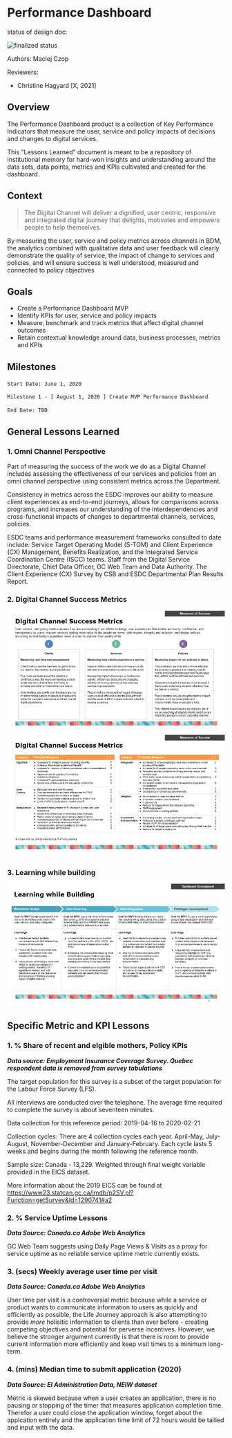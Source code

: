 # Performance Dashboard

status of design doc:

<!-- ![draft status](https://img.shields.io/badge/Status-Draft-red) -->
<!-- ![review status](https://img.shields.io/badge/Status-Being%20Reviewed-yellow) -->
![finalized status](https://img.shields.io/badge/Status-Finalized-green)
<!-- ![archived](https://img.shields.io/badge/Status-Archived-lightgrey) -->

Authors: Maciej Czop

Reviewers: 

- Christine Hagyard [X, 2021]

## Overview  

The Performance Dashboard product is a collection of Key Performance Indicators that measure the user, service and policy impacts of decisions and changes to digital services.

This "Lessons Learned" document is meant to be a repository of institutional memory for hard-won insights and understanding around the data sets, data points, metrics and KPIs cultivated and created for the dashboard.

## Context

> The Digital Channel will deliver a dignified, user centric, responsive and integrated digital journey that delights, motivates and empowers people to help themselves.

By measuring the user, service and policy metrics across channels in BDM, the analytics combined with qualitative data and user feedback will clearly demonstrate the quality of service, the impact of change to services and policies, and will ensure success is well understood, measured and connected to policy objectives 

## Goals

- Create a Performance Dashboard MVP
- Identify KPIs for user, service and policy impacts
- Measure, benchmark and track metrics that affect digital channel outcomes
- Retain contextual knowledge around data, business processes, metrics and KPIs

## Milestones 


`Start Date: June 1, 2020`

```
Milestone 1 - [ August 1, 2020 ] Create MVP Performance Dashboard
```

`End Date: TBD`


## General Lessons Learned

### 1. Omni Channel Perspective

Part of measuring the success of the work we do as a Digital Channel includes assessing the effectiveness of our services and policies from an omni channel perspective using consistent metrics across the Department.

Consistency in metrics across the ESDC improves our ability to measure client experiences as end-to-end journeys, allows for comparisons across programs, and increases our understanding of the interdependencies and cross-functional impacts of changes to departmental channels, services, policies. 

ESDC teams and performance measurement frameworks consulted to date include: Service Target Operating Model (S-TOM) and Client Experience (CX) Management, Benefits Realization, and the Integrated Service Coordination Centre (ISCC) teams. Staff from the Digital Service Directorate, Chief Data Officer, GC Web Team and Data Authority. The Client Experience (CX) Survey by CSB and ESDC Departmental Plan Results Report.

### 2. Digital Channel Success Metrics

![Digital Channel Slide 1](assets/images/perf-dash/Slide4.PNG)
![Digital Channel Slide 2](assets/images/perf-dash/Slide5.PNG)

### 3. Learning while building

![Learning While Building Slide 1](assets/images/perf-dash/Slide6.PNG)

## Specific Metric and KPI Lessons

### 1. % Share of recent and elgible mothers, Policy KPIs

***Data source: Employment Insurance Coverage Survey. Quebec respondent data is removed from survey tabulations***

The target population for this survey is a subset of the target population for the Labour Force Survey (LFS). 

All interviews are conducted over the telephone. The average time required to complete the survey is about seventeen minutes. 

Data collection for this reference period: 2019-04-16 to 2020-02-21

Collection cycles: There are 4 collection cycles each year. April-May, July-August, November-December and January-February. Each cycle lasts 5 weeks and begins during the month following the reference month.

Sample size: Canada - 13,229. Weighted through final weight variable provided in the EICS dataset.

More information about the 2019 EICS can be found at https://www23.statcan.gc.ca/imdb/p2SV.pl?Function=getSurvey&Id=1290741#a2

### 2. % Service Uptime Lessons

***Data Source: Canada.ca Adobe Web Analytics***

GC Web Team suggests using Daily Page Views & Visits as a proxy for service uptime as no reliable service uptime metric currently exists.

### 3.  (secs) Weekly average user time per visit

***Data Source: Canada.ca Adobe Web Analytics***

User time per visit is a controversial metric because while a service or product wants to communicate information to users as quickly and efficiently as possible, the Life Journey approach is also attempting to provide *more* holisitic information to clients than ever before - creating competing objectives and potential for perverse incentives. However, we believe the stronger argument currently is that there is room to provide current information more efficiently and keep visit times to a minimum long-term.

### 4.  (mins) Median time to submit application (2020)

***Data Source: EI Administration Data, NEIW dataset***

Metric is skewed because when a user creates an application, there is no pausing or stopping of the timer that measures application completion time. Therefor a user could close the application window, forget about the applcation entirely and the application time limit of 72 hours would be tallied and input with the data.
